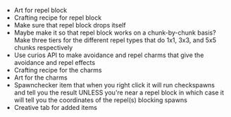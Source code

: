 - Art for repel block
- Crafting recipe for repel block
- Make sure that repel block drops itself
- Maybe make it so that repel block works on a chunk-by-chunk basis? Make three tiers
for the different repel types that do 1x1, 3x3, and 5x5 chunks respectively
- Use curios API to make avoidance and repel charms that give the avoidance and repel effects
- Crafting recipe for the charms
- Art for the charms
- Spawnchecker item that when you right click it will run checkspawns and tell you the result UNLESS you're near a repel block in which
case it will tell you the coordinates of the repel(s) blocking spawns
- Creative tab for added items